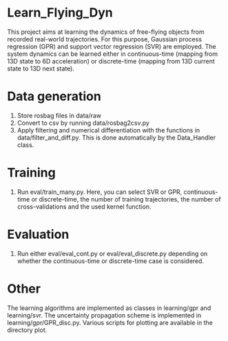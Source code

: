 # Learn_Flying_Dyn
This project aims at learning the dynamics of free-flying objects from recorded real-world trajectories. For this purpose, Gaussian process regression (GPR) and support vector regression (SVR) are employed. The system dynamics can be learned either in continuous-time (mapping from 13D state to 6D acceleration) or discrete-time (mapping from 13D current state to 13D next state). 

# Data generation
1. Store rosbag files in data/raw
2. Convert to csv by running data/rosbag2csv.py
3. Apply filtering and numerical differentiation with the functions in data/filter_and_diff.py. This is done automatically by the Data_Handler class.

# Training
1. Run eval/train_many.py. Here, you can select SVR or GPR, continuous-time or discrete-time, the number of training trajectories, the number of cross-validations and the used kernel function.

# Evaluation
1. Run either eval/eval_cont.py or eval/eval_discrete.py depending on whether the continuous-time or discrete-time case is considered. 

# Other 
The learning algorithms are implemented as classes in learning/gpr and learning/svr. The uncertainty propagation scheme is implemented in learning/gpr/GPR_disc.py.
Various scripts for plotting are available in the directory plot. 
